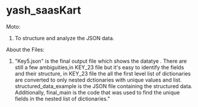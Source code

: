 # yash_saasKart

Moto:
1) To structure and analyze the JSON data.

About the Files:
1) "Key5.json" is the final output file which shows the datatye . There are still a few ambiguities,in KEY_23 file but it's easy to identify the fields and their structure, in KEY_23 file the all the first level list of dictionaries are converted to only nested dctionaries with unique values and list. structured_data_example is the JSON file containing the structured data. Additionally, final_main is the code that was used to find the unique fields in the nested list of dictionaries."
